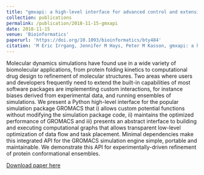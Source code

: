 ```yaml
---
title: "gmxapi: a high-level interface for advanced control and extension of molecular dynamics simulation"
collection: publications
permalink: /publication/2018-11-15-gmxapi
date: 2018-11-15
venue: 'Bioinformatics'
paperurl: 'https://doi.org/10.1093/bioinformatics/bty484'
citation: 'M Eric Irrgang, Jennifer M Hays, Peter M Kasson, gmxapi: a high-level interface for advanced control and extension of molecular dynamics simulations, Bioinformatics, Volume 34, Issue 22, 15 November 2018, Pages 3945–3947.'
---
```


Molecular dynamics simulations have found use in a wide variety of biomolecular applications, from protein folding kinetics to computational drug design to refinement of molecular structures. Two areas where users and developers frequently need to extend the built-in capabilities of most software packages are implementing custom interactions, for instance biases derived from experimental data, and running ensembles of simulations. We present a Python high-level interface for the popular simulation package GROMACS that i) allows custom potential functions without modifying the simulation package code, ii) maintains the optimized performance of GROMACS and iii) presents an abstract interface to building and executing computational graphs that allows transparent low-level optimization of data flow and task placement. Minimal dependencies make this integrated API for the GROMACS simulation engine simple, portable and maintainable. We demonstrate this API for experimentally-driven refinement of protein conformational ensembles.

[Download paper here](https://academic.oup.com/bioinformatics/article-pdf/34/22/3945/26441581/bty484.pdf)
